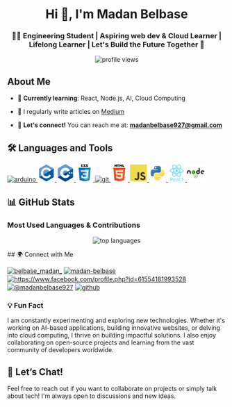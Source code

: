 <h1 align="center">Hi 👋, I'm Madan Belbase</h1>

<h3 align="center">👨‍💻 Engineering Student | Aspiring  web dev  & Cloud Learner | Lifelong Learner | Let's Build the Future Together 🚀</h3>
<p align="center">
  <img src="https://komarev.com/ghpvc/?username=madanbelbase&label=Profile%20views&color=0e75b6&style=flat" alt="profile views" />
</p>

## About Me
- 🌱 **Currently learning**: React, Node.js, AI, Cloud Computing


- 📝 I regularly write articles on [Medium](https://medium.com/@madanbelbase927)

- 💬 **Let's connect!** You can reach me at: **madanbelbase927@gmail.com**

  
## 🛠️ Languages and Tools
<p align="left"> 
  <a href="https://www.arduino.cc/" target="_blank" rel="noreferrer"> 
    <img src="https://cdn.worldvectorlogo.com/logos/arduino-1.svg" alt="arduino" width="40" height="40"/>
  </a> 
  <a href="https://www.cprogramming.com/" target="_blank" rel="noreferrer"> 
    <img src="https://raw.githubusercontent.com/devicons/devicon/master/icons/c/c-original.svg" alt="c" width="40" height="40"/>
  </a> 
  <a href="https://www.w3schools.com/cpp/" target="_blank" rel="noreferrer"> 
    <img src="https://raw.githubusercontent.com/devicons/devicon/master/icons/cplusplus/cplusplus-original.svg" alt="cplusplus" width="40" height="40"/>
  </a> 
  <a href="https://www.w3schools.com/css/" target="_blank" rel="noreferrer"> 
    <img src="https://raw.githubusercontent.com/devicons/devicon/master/icons/css3/css3-original-wordmark.svg" alt="css3" width="40" height="40"/>
  </a> 
  <a href="https://git-scm.com/" target="_blank" rel="noreferrer"> 
    <img src="https://www.vectorlogo.zone/logos/git-scm/git-scm-icon.svg" alt="git" width="40" height="40"/>
  </a> 
  <a href="https://www.w3.org/html/" target="_blank" rel="noreferrer"> 
    <img src="https://raw.githubusercontent.com/devicons/devicon/master/icons/html5/html5-original-wordmark.svg" alt="html5" width="40" height="40"/>
  </a> 
  <a href="https://developer.mozilla.org/en-US/docs/Web/JavaScript" target="_blank" rel="noreferrer"> 
    <img src="https://raw.githubusercontent.com/devicons/devicon/master/icons/javascript/javascript-original.svg" alt="javascript" width="40" height="40"/>
  </a> 
  <a href="https://www.python.org" target="_blank" rel="noreferrer"> 
    <img src="https://raw.githubusercontent.com/devicons/devicon/master/icons/python/python-original.svg" alt="python" width="40" height="40"/>
  </a> 
  <a href="https://reactjs.org/" target="_blank" rel="noreferrer"> 
    <img src="https://raw.githubusercontent.com/devicons/devicon/master/icons/react/react-original-wordmark.svg" alt="react" width="40" height="40"/>
  </a> 
  <a href="https://www.nodejs.org" target="_blank" rel="noreferrer"> 
    <img src="https://raw.githubusercontent.com/devicons/devicon/master/icons/nodejs/nodejs-original-wordmark.svg" alt="nodejs" width="40" height="40"/>
  </a>
</p>

## 📊 GitHub Stats

### Most Used Languages & Contributions
<p align="center">
  <img src="https://github-readme-stats.vercel.app/api/top-langs/?username=madanbelbase&langs_count=8&theme=radical" alt="top languages" width="350" height="350" />
</p>
## 🌍 Connect with Me
<p align="left">
  <a href="https://twitter.com/belbase_madan_" target="blank"><img align="center" src="https://raw.githubusercontent.com/rahuldkjain/github-profile-readme-generator/master/src/images/icons/Social/twitter.svg" alt="belbase_madan_" height="30" width="40" /></a>
  <a href="https://linkedin.com/in/madan-belbase" target="blank"><img align="center" src="https://raw.githubusercontent.com/rahuldkjain/github-profile-readme-generator/master/src/images/icons/Social/linked-in-alt.svg" alt="madan-belbase" height="30" width="40" /></a>
  <a href="https://fb.com/https://www.facebook.com/profile.php?id=61554181993528" target="blank"><img align="center" src="https://raw.githubusercontent.com/rahuldkjain/github-profile-readme-generator/master/src/images/icons/Social/facebook.svg" alt="https://www.facebook.com/profile.php?id=61554181993528" height="30" width="40" /></a>
  <a href="https://medium.com/@madanbelbase927" target="blank"><img align="center" src="https://raw.githubusercontent.com/rahuldkjain/github-profile-readme-generator/master/src/images/icons/Social/medium.svg" alt="@madanbelbase927" height="30" width="40" /></a>
  <a href="https://github.com/madanbelbase" target="blank"><img align="center" src="https://raw.githubusercontent.com/rahuldkjain/github-profile-readme-generator/master/src/images/icons/Social/github.svg" alt="github" height="30" width="40" /></a>
  
</p>

### 💡 Fun Fact
I am constantly experimenting and exploring new technologies. Whether it's working on AI-based applications, building innovative websites, or delving into cloud computing, I thrive on building impactful solutions. I also enjoy collaborating on open-source projects and learning from the vast community of developers worldwide.

## 💬 Let’s Chat!
Feel free to reach out if you want to collaborate on projects or simply talk about tech! I'm always open to discussions and new ideas.

